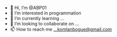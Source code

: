 - 👋 Hi, I’m @ABP01
- 👀 I’m interested in programmation
- 🌱 I’m currently learning ...
- 💞️ I’m looking to collaborate on ...
- 📫 How to reach me ...komlanbogue@gmail.com

<!---
ABP01/ABP01 is a ✨ special ✨ repository because its `README.md` (this file) appears on your GitHub profile.
You can click the Preview link to take a look at your changes.
--->
